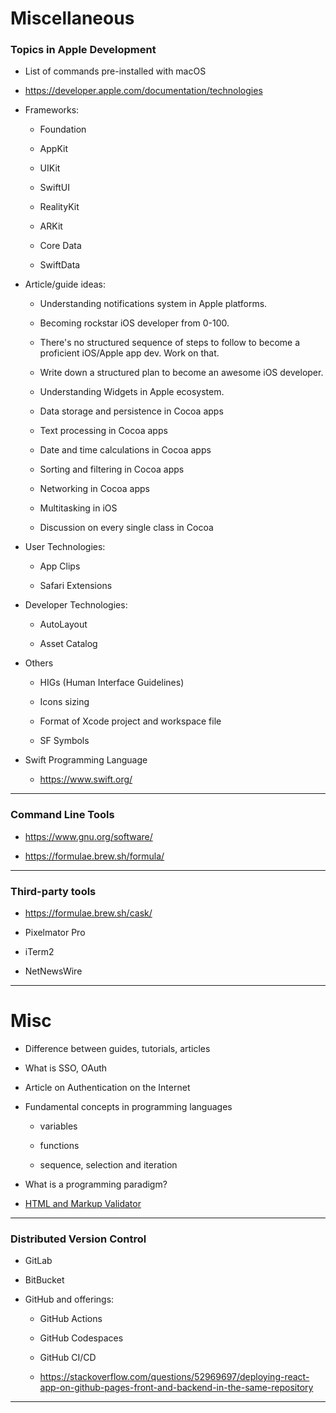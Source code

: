 # Miscellaneous

### Topics in Apple Development

-   List of commands pre-installed with macOS

-   https://developer.apple.com/documentation/technologies

-   Frameworks:

    -   Foundation

    -   AppKit

    -   UIKit

    -   SwiftUI

    -   RealityKit

    -   ARKit

    -   Core Data

    -   SwiftData

-   Article/guide ideas:

    -   Understanding notifications system in Apple platforms.

    -   Becoming rockstar iOS developer from 0-100.

    -   There's no structured sequence of steps to follow to become a proficient iOS/Apple app dev. Work on that.

    -   Write down a structured plan to become an awesome iOS developer.

    -   Understanding Widgets in Apple ecosystem.

    -   Data storage and persistence in Cocoa apps

    -   Text processing in Cocoa apps

    -   Date and time calculations in Cocoa apps

    -   Sorting and filtering in Cocoa apps

    -   Networking in Cocoa apps

    -   Multitasking in iOS

    -   Discussion on every single class in Cocoa

-   User Technologies:

    -   App Clips

    -   Safari Extensions

-   Developer Technologies:

    -   AutoLayout

    -   Asset Catalog

-   Others

    -   HIGs (Human Interface Guidelines)

    -   Icons sizing

    -   Format of Xcode project and workspace file

    -   SF Symbols

-   Swift Programming Language

    -   https://www.swift.org/

---

### Command Line Tools

-   https://www.gnu.org/software/

-   https://formulae.brew.sh/formula/

---

### Third-party tools

-   https://formulae.brew.sh/cask/

-   Pixelmator Pro

-   iTerm2

-   NetNewsWire

---

# Misc

-   Difference between guides, tutorials, articles

-   What is SSO, OAuth

-   Article on Authentication on the Internet

-   Fundamental concepts in programming languages

    -   variables

    -   functions

    -   sequence, selection and iteration

-   What is a programming paradigm?

-   [HTML and Markup Validator](https://validator.w3.org/)

---

### Distributed Version Control

-   GitLab

-   BitBucket

-   GitHub and offerings:

    -   GitHub Actions

    -   GitHub Codespaces

    -   GitHub CI/CD

    -   https://stackoverflow.com/questions/52969697/deploying-react-app-on-github-pages-front-and-backend-in-the-same-repository

---
